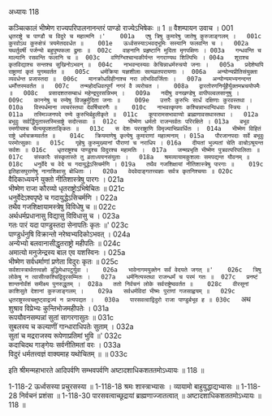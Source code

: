 अध्यायः 118

कञ्चित्कालं भीष्मेण राज्यपरिपालनानन्तरं पाण्डो राज्येऽभिषेकः ॥ 1 ॥
वैशम्पायन उवाच ।	001  
`धृतराष्ट्रे च पाण्डौ च विदुरे च महात्मनि ।'	001a  
एषु त्रिषु कुमारेषु जातेषु कुरुजाङ्गलम् ।	001c  
कुरवोऽथ कुरुक्षेत्रं त्रयमेतदवर्धत ॥	001e  
ऊर्ध्वसस्याऽभवद्भूमिः सस्यानि फलवन्ति च ।	002a  
यथर्तुवर्षी पर्जन्यो बहुपुष्पफला द्रुमाः ॥	002c  
वाहनानि प्रहृष्टानि मुदिता मृगपक्षिणः ।	003a  
गन्धवन्ति च माल्यानि रसवन्ति फलानि च ॥	003c  
वणिग्भिश्चान्वकीर्यन्त नगराण्यथ शिल्पिभिः ।	004a  
शूराश्च कृतविद्याश्च सन्तश्च सुखिनोऽभवन् ॥	004c  
नाभवन्दस्यवः केचिन्नाधर्मरुचयो जनाः ।	005a  
प्रदेशेष्वपि राष्ट्राणां कृतं युगमवर्तत ॥	005c  
धर्मक्रिया यज्ञशीलाः सत्यव्रतपरायणाः ।	006a  
अन्योन्यप्रीतिसंयुक्ता व्यवर्धन्त प्रजास्तदा ॥	006c  
मानक्रोधविहीनाश्च नरा लोभविवर्जिताः ।	007a  
अन्योन्यमभ्यनन्दन्त धर्मोत्तरमवर्तत ॥	007c  
तन्महोदधिवत्पूर्णं नगरं वै व्यरोचत ।	008a  
द्वारतोरणनिर्यूहैर्युक्तमभ्रचयोपमैः ॥	008c  
प्रसादशतसम्बाधं महेन्द्रपुरसन्निभम् ।	009a  
नदीषु वनखण्डेषु वापीपल्वलसानुषु ।	009c  
काननेषु च रम्येषु विजह्रुर्मुदिता जनाः ॥	009e  
उत्तरैः कुरुभिः सार्धं दक्षिणाः कुरवस्तथा ।	010a  
विस्पर्धमाना व्यचरंस्तथा देवर्षिचारणैः ॥	010c  
नाभवत्कृपणः कश्चिन्नाभवन्विधवाः स्त्रियः ।	011a  
तस्मिञ्जनपदे रम्ये कुरुभिर्बहुलीकृते ॥	011c  
कूपारामसभावाप्यो ब्राह्मणावसथास्तथा ।	012a  
बभूवुः सर्वर्द्धियुतास्तस्मिन्राष्ट्रे सदोत्सवाः ॥	012c  
भीष्मेण धर्मतो राजन्सर्वतः परिरक्षिते ।	013a  
बभूव रमणीयश्च चैत्ययूपशताङ्कितः ॥	013c  
स देशः परराष्ट्राणि विमृज्याभिप्रवर्धितः ।	014a  
भीष्मेण विहितं राष्ट्रे धर्मचक्रमवर्तत ॥	014c  
क्रियमाणेषु कृत्येषु कुमाराणां महात्मनाम् ।	015a  
पौरजानपदाः सर्वे बभूवुः परमोत्सुकाः ॥	015c  
गृहेषु कुरुमुख्यानां पौराणां च नराधिप ।	016a  
दीयतां भुज्यतां चेति वाचोऽश्रूयन्त सर्वशः ॥	016c  
धृतराष्ट्रश्च पाण्डुश्च विदुरश्च महामतिः ।	017a  
जन्मप्रभृति भीष्मेण पुत्रवत्परिपालिताः ॥	017c  
संस्कारैः संस्कृतास्ते तु व्रताध्ययनसंयुताः ।	018a  
श्रमव्यायामकुशलाः समपद्यन्त यौवनम् ॥	018c  
धनुर्वेदे च वेदे च गदायुद्धेऽसिचर्मणि ।	019a  
तथैव गजशिक्षायां नीतिशास्त्रेषु पारगाः ॥	019c  
इतिहासपुराणेषु नानाशिक्षासु बोधिताः ।	020a  
वेदवेदाङ्गतत्त्वज्ञाः सर्वत्र कृतनिश्चयाः ॥	020c  
`वैदिकाध्ययने युक्तो नीतिशास्त्रेषु पारगः ।	021a  
भीष्मेण राजा कौरव्यो धृतराष्ट्रोऽभिषेचितः ॥	021c  
धनुर्वेदेऽश्वपृष्ठे च गदायुद्धेऽसिचर्मणि ।	022a  
तथैव गजशिक्षायामस्त्रेषु विविधेषु च ॥	022c  
अर्थधर्मप्रधानासु विद्यासु विविधासु च ।	023a  
गतः पारं यदा पाण्डुस्तदा सेनापतिः कृतः ॥'	023c  
पाण्डुर्धनुषि विक्रान्तो नरेष्वभ्यदिकोऽभवत् ।	024a  
अन्येभ्यो बलवानासीद्धृतराष्ट्रो महीपतिः ॥	024c  
अमात्यो मनुजेन्द्रस्य बाल एव यशस्विनः ।	025a  
भीष्मेण सर्वधर्माणां प्रणेता विदुरः कृतः ॥	025c  
`सर्वशास्त्रार्थतत्त्वज्ञो बुद्धिमेधापटुर्युवा ।	026a  
भावेनागमयुक्तेन सर्वं वेदयते जगत् ॥'	026c  
त्रिषु लोकेषु न त्वासीत्कश्चिद्विदुरसम्मितः ।	027a  
धर्मनित्यस्तथा राजन्धर्मं च परमं गतः ॥	027c  
प्रनष्टं शान्तनोर्वंशं समीक्ष्य पुनरुद्धृतम् ।	028a  
ततो निर्वचनं लोके सर्वराष्ट्रेष्ववर्तत ॥	028c  
वीरसूनां काशिसुते देशानां कुरुजाङ्गलम् ।	029a  
सर्वधर्मविदां भीष्मः पुराणां गजसाह्वयम् ॥	029c  
धृतराष्ट्रस्त्वचक्षुष्ट्वाद्रज्यं न प्रत्यपद्यत ।	030a  
पारसवत्वाद्विदुरो राजा पाण्डुर्बभूव ह ॥	030c  
`अथ शुश्राव विप्रेभ्यः कुन्तिभोजमहीपतेः ।	031a  
रूपयौवनसम्पन्नां सुतां सागरगासुतः ॥	031c  
सुबलस्य च कल्याणीं गान्धाराधिपतेः सुताम् ।	032a  
सुतां च मद्रराजस्य रूपेणाप्रतिमां भुवि ॥'	032c  
कदाचिदथ गाङ्गेयः सर्वनीतिमतां वरः ।	033a  
विदुरं धर्मतत्त्वज्ञं वाक्यमाह यथोचितम् ॥ ॥	033c  

इति श्रीमन्महाभारते आदिपर्वणि सम्भवपर्वणि अष्टादशाधिकशततमोऽध्यायः ॥ 118 ॥

1-118-2 ऊर्ध्वसस्या प्रचुरसस्या ॥ 1-118-18 श्रमः शास्त्राभ्यासः । व्यायामो बाहुयुद्धाद्यभ्यासः ॥ 1-118-28 निर्वचनं प्रशंसा ॥ 1-118-30 पारसवत्वाच्छूद्रायां ब्राह्मणाज्जातत्वात् ॥ अष्टादशाधिकशततमोऽध्यायः ॥ 118 ॥
